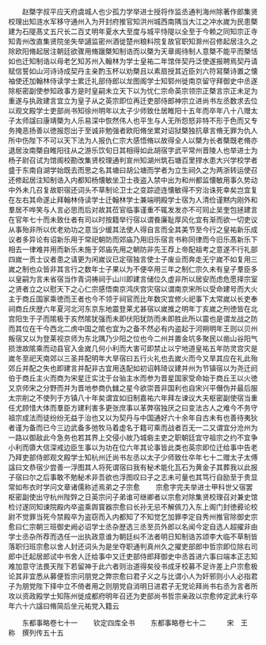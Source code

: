 <!-- { "loadSidebar": true } -->
　　赵槩字叔平应天府虞城人也少孤力学举进士授将作监丞通判海州除著作郎集贤校理出知涟水军移守通州入为开封府推官知洪州城西南隅当大江之冲水嵗为民患槩建为石隄髙丈五尺长二百丈明年夏水大至度与城平恃隄以全至于今赖之同知宗正寺知青州改直集贤院坐失举讁监密州酒徙楚州粮料院复故官职知滁州召修起居注久之除欧阳脩起居注朝廷欲骤用脩躐槩知制诰而以槩为天章阁待制人意槩不能平而槩恬如也迁知制诰以母老乞知苏州入翰林为学士皇祐二年馆伴契丹泛使遂报聘焉契丹请赋信誓如山河诗诗成契丹主亲酌玉杯以劝槩且以素扇授其近臣刘六符冩槩诗置之懐袖使还加翰林侍读学士累迁礼部侍郎以龙图阁学士知郓州徙南京留守拜御史中丞遂除枢密副使参知政事方是时皇嗣未立天下以为忧仁宗命英宗领宗正槩言宗正未足为重遂与执政建言宜立为皇子从之英宗即位再迁吏部侍郎神宗立进尚书左丞数求去位以观文殿学士吏部尚书知徐州明年以太子少师致仕居睢阳十五年而卒年八十八赠太子太师諡曰康靖槩为人乐易深中恢然伟人也平生与人无所怨怒非特不形于色而又专务掩恶扬善以徳报怨出于至诚非勉强者欧阳脩坐累对诏狱槩独抗章言脩无罪为仇人所中伤陛下不可以天下法为人报仇仁宗大感悟脩以故得全人以槩为长者槩既老脩亦退居汝南槩自睢阳往从之游乐饮旬日其相得如此胡宿字武平常州晋陵人也举进士为杨子尉召试为馆阁校勘改集贤校理通判宣州知湖州筑石塘百里捍水患大兴学校学者盛于东南自湖学始既去而思之名其塘曰胡公塘而学者为立生祠久之为两浙转运使召还修起居注知制诰入内都知杨懐敏坐卫士夜盗入禁中出为和州都监懐敏用事久势动中外未几召复故职宿还词头不草制论卫士之变踪迹连懐敏得不穷治诛死幸矣岂宜复在左右其命遂止拜翰林侍读学士迁翰林学士兼端明殿学士宿为人清俭谨黙内刚外和羣居不哗笑与人言必思而后对故其莅官临事谨重不辄发发亦不可囘止吴奎包拯建言在官年七十而未致仕者有司以时按籍举行宿以谓飬廉耻厚风化宜有渐而欲一切吏议从事殆非所以优老劝功之意当少缓其法使人得自言而全其美节至今行之皇祐新乐成议者多异论有诏新乐用于常祀朝防而郊庙乃用旧乐宿言书称同律而今旧乐髙新乐下相去一律难并用而新乐未施于郊庙先用之朝防非先王荐上帝配祖考之意遂不行礼部四嵗一贡士议者患之请更为闲嵗议已定宿独言使士子废业而奔走无宁嵗不如复用三嵗之制也众皆非其言行之数年士子果以为不便卒用三年之制仁宗久未有皇子羣臣多以皇嗣为言未省宿当作青词祷祠于山川即建言储位久虚非所以居安而虑危愿择宗室之贤者立之以慰天下之心仁宗感悟南京鸿庆宫灾宿以谓南京宋所以受命建号而大火主于商丘国家乘徳而王者也今不领于祠官而比年数灾宜修火祀事下太常嵗以长吏奉祠商丘庆歴六年夏河北河东京东地震登莱尤甚宿以嵗推之明年丁亥嵗之刑徳皆在北宫阳生于子而隂极于亥然隂犹强而未即伏阳犹防而未即胜此所以震也是谓龙战之防而其位在干今西北二虏中国之隂也宜为之备不然必有内盗起于河朔明年王则以贝州叛宿又以为登莱视京师为东北隅乃少阳之位也今二州并置金坑多聚民以凿山谷阳气损泄故隂乘而动县官入金嵗几何小利而大害可即禁止以宁地道皇祐五年防灵宫灾是嵗冬至祀天南郊以三圣并配明年大旱宿曰五行火礼也去嵗火而今又旱其应在礼此殆郊丘并配之失也即建言并配非古宜用迭配如初诏韩琦议建并州为节镇宿以为尧迁阏伯于商丘主火而商为宋星迁实沈于台骀主水而参为晋星国家受命始于商丘王以火徳又京师宋之分野而并为晋地参商仇雠之星今欲崇晋非国利也自宋兴平僭伪并最后服太宗削之不使列于方镇八十年矣谓宜如旧制嘉祐六年拜左谏议大夫枢密副使宿当重任尤顾惜大体而羣臣方建利害多更张庶事以革弊宿独厌之曰变法古人之难今不务守祖宗成法而徒纷纷无益于治也又以为契丹与中国通好六十余年自古未有也善待夷狄者谨为备而已今三边武备多弛牧马着虚名于籍可乘而战者百无一二又谓宜分沧州为一路以御敌此今急务也若其界上交侵小故乃城砦主吏之职朝廷宜守祖宗之约不宜争小利而隳大信深戒边臣生事以为功在位六年其论事皆此类也英宗即位迁给事中告老乃拜吏部侍郎观文殿学士知杭州迁尚书左丞以太子少师致仕卒年七十二赠太子太傅諡曰文恭宿少尝善一浮图其人将死谓宿曰我有秘术能化瓦石为黄金子其葬我以此报子宿曰尔之后事敢不勉秘术非吾欲也浮图叹曰子之志未可量也其笃行自励至于贵显常如布衣时学问文章诸儒称述焉弟之子宗愈
　　宗愈字完夫举进士甲科世父宿罢枢密副使出守杭州陛辤之日英宗问子弟谁可继卿者以宗愈对除集贤校理召对兼史馆检讨遂同知谏院殿内卒盗乘舆寳器宗愈曰长孙无忌不解佩刀入东上阁门封徳彛论校尉不觉罪当死今禁殿卒为盗窃而入内都知了不知觉乞加罪李定自秀州推官除御史宗愈曰仁宗朝三班御史阙必诏学士丞杂歴选三丞至员外郎以名闻今定自选人超擢非由学士丞杂所荐而选任一出执政意谁为朝廷纠不法者明日知制诰苏颂李大临不草制皆落职归班宗愈以舍人封还词头为是坐夺职通判真州久之擢吏部郎中哲宗即位除右司郎中迁起居郎试中书舍人迁给事中又迁吏部侍郎拜御史中丞首进六事曰端本正志知难加意守法畏天陛下若留神于此六者则治道得矣役书成牙校募不足许差上户宗愈极论其非宜悉从募便哲宗问朋党之弊宗愈曰君子义之与比谓小人为奸邪则小人必指君子为朋党陛下择中立不倚者用之则朋党自消明日进君子无党论拜尚书右丞为言者所攻以资政殿学士知陈州徙成都府明年召还为吏部尚书哲宗亲政以宗愈帅定武未行卒年六十六諡曰脩简后坐元祐党入籍云







　　东都事略卷七十一
　　钦定四库全书
　　东都事略卷七十二　　　宋　王　称　撰列传五十五
